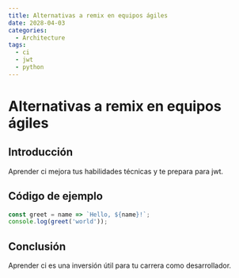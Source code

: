 ```yaml
---
title: Alternativas a remix en equipos ágiles
date: 2028-04-03
categories:
  - Architecture
tags:
  - ci
  - jwt
  - python
---
```


# Alternativas a remix en equipos ágiles

## Introducción

Aprender ci mejora tus habilidades técnicas y te prepara para jwt.

## Código de ejemplo

```javascript
const greet = name => `Hello, ${name}!`;
console.log(greet('world'));
```

## Conclusión

Aprender ci es una inversión útil para tu carrera como desarrollador.